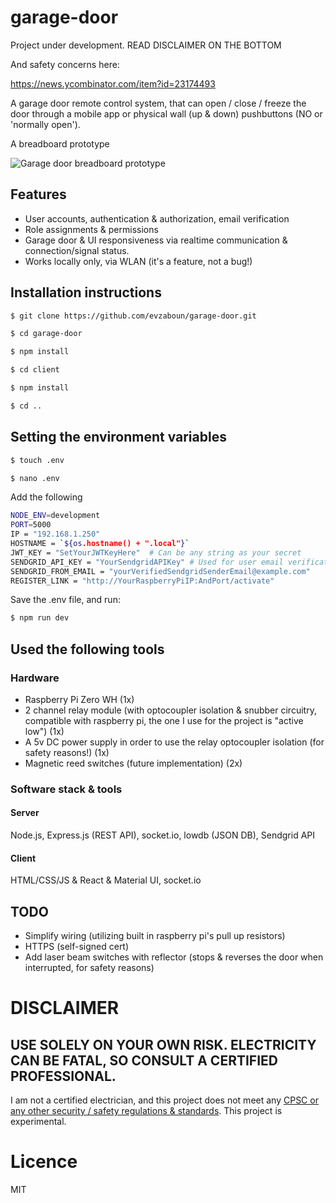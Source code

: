 # garage-door

Project under development.
READ DISCLAIMER ON THE BOTTOM

And safety concerns here:

https://news.ycombinator.com/item?id=23174493

A garage door remote control system, that can open / close / freeze the door through a mobile app or physical wall (up & down) pushbuttons (NO or 'normally open').

A breadboard prototype

![Garage door breadboard prototype](fritzing/prototype.gif)

## Features

- User accounts, authentication & authorization, email verification
- Role assignments & permissions
- Garage door & UI responsiveness via realtime communication & connection/signal status.
- Works locally only, via WLAN (it's a feature, not a bug!)

## Installation instructions

```bash
$ git clone https://github.com/evzaboun/garage-door.git

$ cd garage-door

$ npm install

$ cd client

$ npm install

$ cd ..

```

## Setting the environment variables

```bash
$ touch .env

$ nano .env
```

Add the following

```bash
NODE_ENV=development
PORT=5000
IP = "192.168.1.250"
HOSTNAME = `${os.hostname() + ".local"}`
JWT_KEY = "SetYourJWTKeyHere"  # Can be any string as your secret
SENDGRID_API_KEY = "YourSendgridAPIKey" # Used for user email verification
SENDGRID_FROM_EMAIL = "yourVerifiedSendgridSenderEmail@example.com"
REGISTER_LINK = "http://YourRaspberryPiIP:AndPort/activate"
```

Save the .env file, and run:

```bash
$ npm run dev
```

## Used the following tools

### Hardware

- Raspberry Pi Zero WH (1x)
- 2 channel relay module (with optocoupler isolation & snubber circuitry, compatible with raspberry pi, the one I use for the project is "active low") (1x)
- A 5v DC power supply in order to use the relay optocoupler isolation (for safety reasons!) (1x)
- Magnetic reed switches (future implementation) (2x)

### Software stack & tools

#### Server

Node.js, Express.js (REST API), socket.io, lowdb (JSON DB), Sendgrid API

#### Client

HTML/CSS/JS & React & Material UI, socket.io

## TODO

- Simplify wiring (utilizing built in raspberry pi's pull up resistors)
- HTTPS (self-signed cert)
- Add laser beam switches with reflector (stops & reverses the door when interrupted, for safety reasons)

# DISCLAIMER

## USE SOLELY ON YOUR OWN RISK. ELECTRICITY CAN BE FATAL, SO CONSULT A CERTIFIED PROFESSIONAL.

I am not a certified electrician, and this project does not meet any [CPSC or any other security / safety regulations & standards](https://www.cpsc.gov/Regulations-Laws--Standards/Voluntary-S).
This project is experimental.

# Licence

MIT
